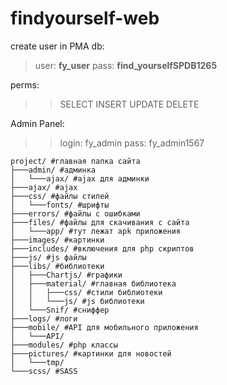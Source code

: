 # findyourself-web
create user in PMA
db:
> user: **fy_user**
> pass: **find_yourselfSPDB1265**

perms:
>> SELECT
>> INSERT
>> UPDATE
>> DELETE

Admin Panel:
>> login: fy_admin
>> pass: fy_admin1567

````
project/ #главная папка сайта
├───admin/ #админка
│   └───ajax/ #ajax для админки
├───ajax/ #ajax 
├───css/ #файлы стилей
│   └───fonts/ #шрифты 
├───errors/ #файлы с ошибками
├───files/ #файлы для скачивания с сайта
│   └───app/ #тут лежат apk приложения
├───images/ #картинки
├───includes/ #включения для php скриптов
├───js/ #js файлы
├───libs/ #библиотеки
│   ├───Chartjs/ #графики
│   ├───material/ #главная библиотека
│   │   ├───css/ #стили библиотеки
│   │   └───js/ #js библиотеки
│   └───Snif/ #сниффер
├───logs/ #логи
├───mobile/ #API для мобильного приложения
│   └───API/
├───modules/ #php классы
├───pictures/ #картинки для новостей
│   └───tmp/
└───scss/ #SASS
````
